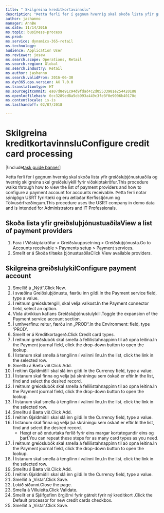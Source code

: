```yaml
--- 
title: " Skilgreina kreditkortavinnslu"
description: "Þetta ferli fer í gegnum hvernig skal skoða lista yfir greiðsluþjónustuaðila og hvernig skilgreina skal greiðslulykill fyrir viðskiptakröfur."
author: jashanno
manager: AnnBe
ms.date: 11/14/2016
ms.topic: business-process
ms.prod: 
ms.service: dynamics-365-retail
ms.technology: 
audience: Application User
ms.reviewer: josaw
ms.search.scope: Operations, Retail
ms.search.region: Global
ms.search.industry: Retail
ms.author: jashanno
ms.search.validFrom: 2016-06-30
ms.dyn365.ops.version: AX 7.0.0
ms.translationtype: HT
ms.sourcegitcommit: ea07d8e91c94d9fdad4c2d05533981e254420188
ms.openlocfilehash: 0cc3289ed8a5cb993a449c3fe3f0e9006b40170c
ms.contentlocale: is-is
ms.lasthandoff: 02/07/2018

---
```

# <a name="configure-credit-card-processing"></a><span data-ttu-id="30be8-103"> Skilgreina kreditkortavinnslu</span><span class="sxs-lookup"><span data-stu-id="30be8-103">Configure credit card processing</span></span>

[!include[task guide banner](../includes/task-guide-banner.md)]

<span data-ttu-id="30be8-104">Þetta ferli fer í gegnum hvernig skal skoða lista yfir greiðsluþjónustuaðila og hvernig skilgreina skal greiðslulykill fyrir viðskiptakröfur.</span><span class="sxs-lookup"><span data-stu-id="30be8-104">This procedure walks through how to view the list of payment providers and how to configure a payment account for accounts receivable.</span></span> <span data-ttu-id="30be8-105">Þetta ferli notar sýnigögn USRT fyrirtæki og eru ætlaðar Kerfisstjórum og Tölvusérfræðingum.</span><span class="sxs-lookup"><span data-stu-id="30be8-105">This procedure uses the USRT company in demo data and is intended for Administrators and IT Professionals.</span></span>


## <a name="view-a-list-of-payment-providers"></a><span data-ttu-id="30be8-106">Skoða lista yfir greiðsluþjónustuaðila</span><span class="sxs-lookup"><span data-stu-id="30be8-106">View a list of payment providers</span></span>
1. <span data-ttu-id="30be8-107">Fara í Viðskiptakröfur > Greiðsluuppsetning > Greiðsluþjónusta.</span><span class="sxs-lookup"><span data-stu-id="30be8-107">Go to Accounts receivable > Payments setup > Payment services.</span></span>
2. <span data-ttu-id="30be8-108">Smellt er á Skoða tiltæka þjónustuaðila</span><span class="sxs-lookup"><span data-stu-id="30be8-108">Click View available providers.</span></span>

## <a name="configure-payment-account"></a><span data-ttu-id="30be8-109">Skilgreina greiðslulykil</span><span class="sxs-lookup"><span data-stu-id="30be8-109">Configure payment account</span></span>
1. <span data-ttu-id="30be8-110">Smellið á „Nýtt“.</span><span class="sxs-lookup"><span data-stu-id="30be8-110">Click New.</span></span>
2. <span data-ttu-id="30be8-111">í svæðinu Greiðsluþjónustu, færðu inn gildi.</span><span class="sxs-lookup"><span data-stu-id="30be8-111">In the Payment service field, type a value.</span></span>
3. <span data-ttu-id="30be8-112">Í reitnum greiðslutengill, skal velja valkost.</span><span class="sxs-lookup"><span data-stu-id="30be8-112">In the Payment connector field, select an option.</span></span>
4. <span data-ttu-id="30be8-113">Víxla útvíkkun kaflans Greiðsluþjónustulykill.</span><span class="sxs-lookup"><span data-stu-id="30be8-113">Toggle the expansion of the Payment service account section.</span></span>
5. <span data-ttu-id="30be8-114">Í umhverfinu: reitur, færðu inn „PROD“.</span><span class="sxs-lookup"><span data-stu-id="30be8-114">In the Environment: field, type 'PROD'.</span></span>
6. <span data-ttu-id="30be8-115">Smellt er á Kreditkortagerð.</span><span class="sxs-lookup"><span data-stu-id="30be8-115">Click Credit card types.</span></span>
7. <span data-ttu-id="30be8-116">Í reitnum greiðslubók skal smella á fellilistahnappinn til að opna leitina.</span><span class="sxs-lookup"><span data-stu-id="30be8-116">In the Payment journal field, click the drop-down button to open the lookup.</span></span>
8. <span data-ttu-id="30be8-117">Í listanum skal smella á tengilinn í valinni línu.</span><span class="sxs-lookup"><span data-stu-id="30be8-117">In the list, click the link in the selected row.</span></span>
9. <span data-ttu-id="30be8-118">Smelltu á Bæta við.</span><span class="sxs-lookup"><span data-stu-id="30be8-118">Click Add.</span></span>
10. <span data-ttu-id="30be8-119">Í reitinn Gjaldmiðill skal slá inn gildi.</span><span class="sxs-lookup"><span data-stu-id="30be8-119">In the Currency field, type a value.</span></span>
11. <span data-ttu-id="30be8-120">Í listanum skal finna og velja þá skráningu sem óskað er eftir.</span><span class="sxs-lookup"><span data-stu-id="30be8-120">In the list, find and select the desired record.</span></span>
12. <span data-ttu-id="30be8-121">Í reitnum greiðslubók skal smella á fellilistahnappinn til að opna leitina.</span><span class="sxs-lookup"><span data-stu-id="30be8-121">In the Payment journal field, click the drop-down button to open the lookup.</span></span>
13. <span data-ttu-id="30be8-122">Í listanum skal smella á tengilinn í valinni línu.</span><span class="sxs-lookup"><span data-stu-id="30be8-122">In the list, click the link in the selected row.</span></span>
14. <span data-ttu-id="30be8-123">Smelltu á Bæta við.</span><span class="sxs-lookup"><span data-stu-id="30be8-123">Click Add.</span></span>
15. <span data-ttu-id="30be8-124">Í reitinn Gjaldmiðill skal slá inn gildi.</span><span class="sxs-lookup"><span data-stu-id="30be8-124">In the Currency field, type a value.</span></span>
16. <span data-ttu-id="30be8-125">Í listanum skal finna og velja þá skráningu sem óskað er eftir.</span><span class="sxs-lookup"><span data-stu-id="30be8-125">In the list, find and select the desired record.</span></span>
    * <span data-ttu-id="30be8-126">Hægt er að endurtaka ferlið fyrir eins margar kortategundir eins og þarf.</span><span class="sxs-lookup"><span data-stu-id="30be8-126">You can repeat these steps for as many card types as you need.</span></span>  
17. <span data-ttu-id="30be8-127">Í reitnum greiðslubók skal smella á fellilistahnappinn til að opna leitina.</span><span class="sxs-lookup"><span data-stu-id="30be8-127">In the Payment journal field, click the drop-down button to open the lookup.</span></span>
18. <span data-ttu-id="30be8-128">Í listanum skal smella á tengilinn í valinni línu.</span><span class="sxs-lookup"><span data-stu-id="30be8-128">In the list, click the link in the selected row.</span></span>
19. <span data-ttu-id="30be8-129">Smelltu á Bæta við.</span><span class="sxs-lookup"><span data-stu-id="30be8-129">Click Add.</span></span>
20. <span data-ttu-id="30be8-130">Í reitinn Gjaldmiðill skal slá inn gildi.</span><span class="sxs-lookup"><span data-stu-id="30be8-130">In the Currency field, type a value.</span></span>
21. <span data-ttu-id="30be8-131">Smellið á „Vista“.</span><span class="sxs-lookup"><span data-stu-id="30be8-131">Click Save.</span></span>
22. <span data-ttu-id="30be8-132">Lokið síðunni.</span><span class="sxs-lookup"><span data-stu-id="30be8-132">Close the page.</span></span>
23. <span data-ttu-id="30be8-133">Smella á Villuleita.</span><span class="sxs-lookup"><span data-stu-id="30be8-133">Click Validate.</span></span>
24. <span data-ttu-id="30be8-134">Smellt er á Sjálfgefinn örgjörvi fyrir gátreit fyrir ný kreditkort .</span><span class="sxs-lookup"><span data-stu-id="30be8-134">Click the Default processor for new credit cards checkbox.</span></span>
25. <span data-ttu-id="30be8-135">Smellið á „Vista“.</span><span class="sxs-lookup"><span data-stu-id="30be8-135">Click Save.</span></span>


